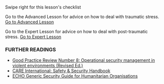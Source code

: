 [Title]: # (What now?)
[Order]: # (10)

Swipe right for this lesson's checklist

Go to the Advanced Lesson for advice on how to deal with traumatic stress.
[Go to Advanced Lesson](umbrella://lesson/stress/1)

Go to the Expert Lesson for advice on how to deal with post-traumatic stress.
[Go to Expert Lesson](umbrella://lesson/stress/2)

### FURTHER READINGS

*   [Good Practice Review Number 8: Operational security management in violent environments (Revised Ed.)](http://odihpn.org/wp-content/uploads/2010/11/GPR_8_revised2.pdf)
*   [CARE International: Safety & Security Handbook](https://www.eisf.eu/wp-content/uploads/2014/09/0614-Macpherson-2004-CARE-International-Safety-and-Security-Handbook.pdf)
*   [ECHO Generic Security Guide for Humanitarian Organisations](http://ec.europa.eu/echo/files/evaluation/watsan2005/annex_files/ECHO/ECHO12%20-%20echo_generic_security_guide_en.doc)
